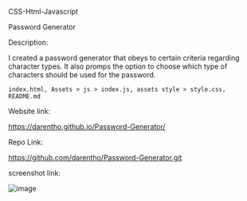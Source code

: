 CSS-Html-Javascript

Password Generator

Description:

I created a password generator that obeys to certain criteria regarding character types. It also promps the option to choose which type of characters should be used for the password.

    index.html, Assets > js > index.js, assets style > style.css, README.md

Website link:

https://darentho.github.io/Password-Generator/

Repo Link:

https://github.com/darentho/Password-Generator.git

screenshot link:

![image](https://user-images.githubusercontent.com/106845099/177893197-28c26123-b9dd-4232-b8fa-3e206d162ea4.png)
